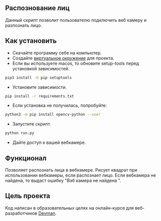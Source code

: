## Распознование лиц

Данный скрипт позволит пользователю подключить веб камеру и разпознать лицо.

## Как установить

- Скачайте программу себе на компьютер.
- Создайте [виртуальное окружение](https://python-scripts.com/virtualenv) для проекта.
- Если вы используете macos, то обновите setup-tools перед установкой зависимостей.
```sh
pip3 install -U pip setuptools
```
- Установите зависимости.
```sh
pip install -r requirements.txt
```
- Если установка не получилась, попробуйте:
```sh
python3 -m pip install opencv-python --user
```
- Запустите скрипт.
```bash
python run.py
```
- Дайте доступ к вашей вебкамере. 

## Функционал

Позволяет распознать лица в вебкамере. Рисует квадрат при использовании вебкамеры, если распознает лицо.
Если вебкамера не найдена, то выдаст ошибку "Вэб камера не найдена ".

## Цель проекта

Код написан в образовательных целях на онлайн-курсе  для веб-разработчиков [Devman](https://dvmn.org).
